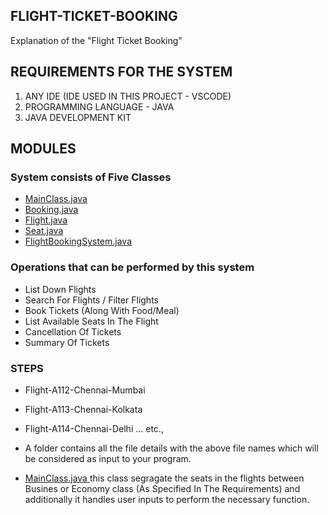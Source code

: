 <h2> FLIGHT-TICKET-BOOKING </h2>

Explanation of the "Flight Ticket Booking"

<h2> REQUIREMENTS FOR THE SYSTEM </h2>

1. ANY IDE (IDE USED IN THIS PROJECT - VSCODE)
2. PROGRAMMING LANGUAGE - JAVA
3. JAVA DEVELOPMENT KIT

<h2> MODULES </h2>
<h3>System consists of Five Classes</h3>

- <a href="https://github.com/aravind452/FLIGHT-TICKET-BOOKING/blob/main/MainClass.java"> MainClass.java </a>
- <a href="https://github.com/aravind452/FLIGHT-TICKET-BOOKING/blob/main/Booking.java"> Booking.java </a>
- <a href="https://github.com/aravind452/FLIGHT-TICKET-BOOKING/blob/main/Flight.java"> Flight.java </a>
- <a href="https://github.com/aravind452/FLIGHT-TICKET-BOOKING/blob/main/Seat.java"> Seat.java </a>
- <a href="https://github.com/aravind452/FLIGHT-TICKET-BOOKING/blob/main/FlightBookingSystem.java"> FlightBookingSystem.java </a>

<h3>Operations that can be performed by this system</h3>

- List Down Flights
- Search For Flights / Filter Flights
- Book Tickets (Along With Food/Meal)
- List Available Seats In The Flight
- Cancellation Of Tickets
- Summary Of Tickets

<h3> STEPS </h3>

- Flight-A112-Chennai-Mumbai
- Flight-A113-Chennai-Kolkata
-	Flight-A114-Chennai-Delhi ... etc.,
- A folder contains all the file details with the above file names which will be considered as input to your program.

- <a href="https://github.com/aravind452/FLIGHT-TICKET-BOOKING/blob/main/MainClass.java"> MainClass.java </a> this class segragate the seats in the flights between Busines or Economy class (As Specified In The Requirements) and additionally it handles user inputs to perform the necessary function.







